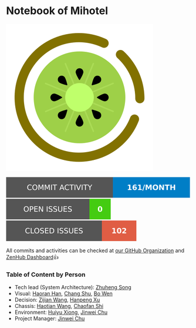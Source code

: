 # Notebook of Mihotel

![](README/Mihotel.svg)

![](individual/commits.svg) ![](individual/open.svg) ![](individual/closed.svg)

All commits and activities can be checked at [our GitHub Organization](https://github.com/TDPS-Mihotel) and [ZenHub Dashboard](https://app.zenhub.com/workspaces/mihotel-5e5b3461c9cab6f18ca30973/board?repos=243200095)👍

### Table of Content by Person

- Tech lead (System Architecture): [Zhuheng Song](individual/Zhuheng_Song/notebook.html)
- Visual: [Haoran Han](individual/Haoran_Han/notebook.html), [Chang Shu](individual/Chang_Shu/notebook.html), [Bo Wen](individual/Bo_Wen/notebook.html)
- Decision: [Zijian Wang](individual/Zijian_Wang/notebook.html), [Hanpeng Xu](individual/Hanpeng_Xu/notebook.html)
- Chassis: [Haotian Wang](individual/Haotian_Wang/notebook.html), [Chaofan Shi](individual/Chaofan_Shi/notebook.html)
- Environment: [Huiyu Xiong](individual/Huiyu_Xiong/notebook.html), [Jinwei Chu](individual/Jinwei_Chu/notebook.html)
- Project Manager: [Jinwei Chu](individual/Jinwei_Chu/notebook.html)